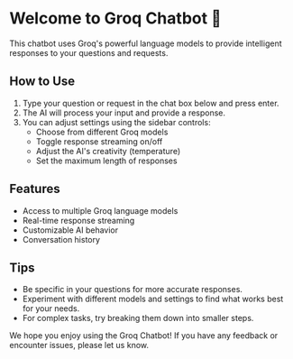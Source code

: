 # Welcome to Groq Chatbot 🤖

This chatbot uses Groq's powerful language models to provide intelligent responses to your questions and requests.

## How to Use

1. Type your question or request in the chat box below and press enter.
2. The AI will process your input and provide a response.
3. You can adjust settings using the sidebar controls:
   - Choose from different Groq models
   - Toggle response streaming on/off
   - Adjust the AI's creativity (temperature)
   - Set the maximum length of responses

## Features

- Access to multiple Groq language models
- Real-time response streaming
- Customizable AI behavior
- Conversation history

## Tips

- Be specific in your questions for more accurate responses.
- Experiment with different models and settings to find what works best for your needs.
- For complex tasks, try breaking them down into smaller steps.

We hope you enjoy using the Groq Chatbot! If you have any feedback or encounter issues, please let us know.